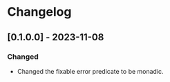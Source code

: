 # Changelog

## [0.1.0.0] - 2023-11-08

### Changed

* Changed the fixable error predicate to be monadic.
